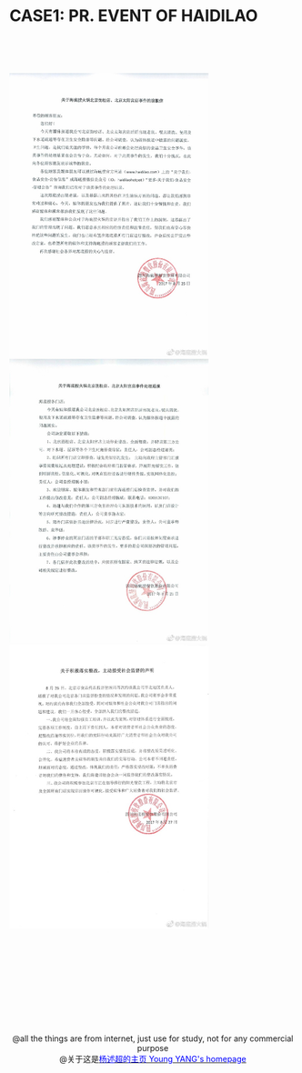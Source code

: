 # CASE1: PR. EVENT OF HAIDILAO
  <br/><br/>  
    
<img src="image/the PR event of haidilao1.jpg" height="500" width="350">   
<img src="image/the PR event of haidilao2.jpg" height="500" width="350">   
<img src="image/the PR event of haidilao3.jpg" height="500" width="350">   

<br/><br/><br/><br/><br/><br/><br/><br/>  
           
         
<center>@all the things are from internet, just use for study, not for any commercial purpose</center>  
<center>@关于这是<a href="http://yangshuchao.com"><font color="0000ff">杨述超的主页 Young YANG's homepage</font></a></center> 
